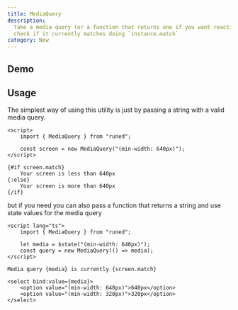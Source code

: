 ```yaml
---
title: MediaQuery
description:
  Take a media query (or a function that returns one if you want reactivity) as input and you can
  check if it currently matches doing `instance.match`
category: New
---
```


<script>
import Demo from '$lib/components/demos/media-query.svelte';
</script>

## Demo

<Demo />

## Usage

The simplest way of using this utility is just by passing a string with a valid media query.

```svelte
<script>
	import { MediaQuery } from "runed";

	const screen = new MediaQuery("(min-width: 640px)");
</script>

{#if screen.match}
	Your screen is less than 640px
{:else}
	Your screen is more than 640px
{/if}
```

but if you need you can also pass a function that returns a string and use state values for the
media query

```svelte
<script lang="ts">
	import { MediaQuery } from "runed";

	let media = $state("(min-width: 640px)");
	const query = new MediaQuery(() => media);
</script>

Media query {media} is currently {screen.match}

<select bind:value={media}>
	<option value="(min-width: 640px)">640px</option>
	<option value="(min-width: 320px)">320px</option>
</select>
```
